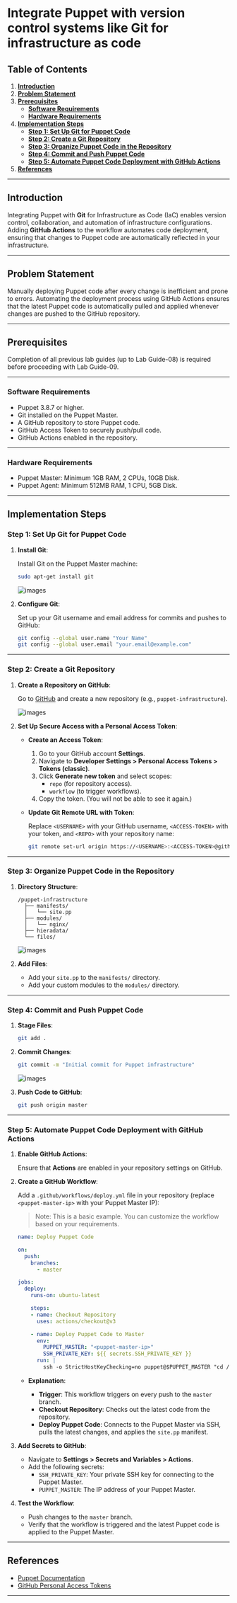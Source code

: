 # **Integrate Puppet with version control systems like Git for infrastructure as code**


## **Table of Contents**

1. [**Introduction**](#introduction)  
2. [**Problem Statement**](#problem-statement)  
3. [**Prerequisites**](#prerequisites)  
   - [**Software Requirements**](#software-requirements)  
   - [**Hardware Requirements**](#hardware-requirements)     
4. [**Implementation Steps**](#implementation-steps)  
   - [**Step 1: Set Up Git for Puppet Code**](#step-1-set-up-git-for-puppet-code)  
   - [**Step 2: Create a Git Repository**](#step-2-create-a-git-repository)  
   - [**Step 3: Organize Puppet Code in the Repository**](#step-3-organize-puppet-code-in-the-repository)  
   - [**Step 4: Commit and Push Puppet Code**](#step-4-commit-and-push-puppet-code)  
   - [**Step 5: Automate Puppet Code Deployment with GitHub Actions**](#step-5-automate-puppet-code-deployment-with-github-actions)  
5. [**References**](#references)  

---

## **Introduction**

Integrating Puppet with **Git** for Infrastructure as Code (IaC) enables version control, collaboration, and automation of infrastructure configurations. Adding **GitHub Actions** to the workflow automates code deployment, ensuring that changes to Puppet code are automatically reflected in your infrastructure.

---

## **Problem Statement**

Manually deploying Puppet code after every change is inefficient and prone to errors. Automating the deployment process using GitHub Actions ensures that the latest Puppet code is automatically pulled and applied whenever changes are pushed to the GitHub repository.

---

## **Prerequisites**
Completion of all previous lab guides (up to Lab Guide-08) is required before proceeding with Lab Guide-09.

---

### **Software Requirements**

- Puppet 3.8.7 or higher.
- Git installed on the Puppet Master.
- A GitHub repository to store Puppet code.
- GitHub Access Token to securely push/pull code.
- GitHub Actions enabled in the repository.

---

### **Hardware Requirements**

- Puppet Master: Minimum 1GB RAM, 2 CPUs, 10GB Disk.
- Puppet Agent: Minimum 512MB RAM, 1 CPU, 5GB Disk.

---

## **Implementation Steps**

### **Step 1: Set Up Git for Puppet Code**

1. **Install Git**:

   Install Git on the Puppet Master machine:

   ```bash
   sudo apt-get install git
   ```

   ![images](images/Puppet-121.png)

2. **Configure Git**:

   Set up your Git username and email address for commits and pushes to GitHub:

   ```bash
   git config --global user.name "Your Name"
   git config --global user.email "your.email@example.com"
   ```

---

### **Step 2: Create a Git Repository**

1. **Create a Repository on GitHub**:

   Go to [GitHub](https://github.com/) and create a new repository (e.g., `puppet-infrastructure`).

   ![images](images/Puppet-122.png)

2. **Set Up Secure Access with a Personal Access Token**:

   - **Create an Access Token**:

     1. Go to your GitHub account **Settings**.
     2. Navigate to **Developer Settings > Personal Access Tokens > Tokens (classic)**.
     3. Click **Generate new token** and select scopes:
        - `repo` (for repository access).
        - `workflow` (to trigger workflows).
     4. Copy the token. (You will not be able to see it again.)

   - **Update Git Remote URL with Token**:

     Replace `<USERNAME>` with your GitHub username, `<ACCESS-TOKEN>` with your token, and `<REPO>` with your repository name:

     ```bash
     git remote set-url origin https://<USERNAME>:<ACCESS-TOKEN>@github.com/<USERNAME>/<REPO>.git
     ```

---

### **Step 3: Organize Puppet Code in the Repository**

1. **Directory Structure**:

   ```plaintext
   /puppet-infrastructure
     ├── manifests/
     │   └── site.pp
     ├── modules/
     │   └── nginx/
     ├── hieradata/
     └── files/
   ```

   ![images](images/Puppet-125.png)

2. **Add Files**:

   - Add your `site.pp` to the `manifests/` directory.
   - Add your custom modules to the `modules/` directory.

---

### **Step 4: Commit and Push Puppet Code**

1. **Stage Files**:

   ```bash
   git add .
   ```

2. **Commit Changes**:

   ```bash
   git commit -m "Initial commit for Puppet infrastructure"
   ```

   ![images](images/Puppet-126.png)

3. **Push Code to GitHub**:

   ```bash
   git push origin master
   ```

---

### **Step 5: Automate Puppet Code Deployment with GitHub Actions**

1. **Enable GitHub Actions**:

   Ensure that **Actions** are enabled in your repository settings on GitHub.

2. **Create a GitHub Workflow**:

   Add a `.github/workflows/deploy.yml` file in your repository (replace `<puppet-master-ip>` with your Puppet Master IP):

   > Note: This is a basic example. You can customize the workflow based on your requirements.

   ```yaml
   name: Deploy Puppet Code

   on:
     push:
       branches:
         - master

   jobs:
     deploy:
       runs-on: ubuntu-latest

       steps:
       - name: Checkout Repository
         uses: actions/checkout@v3

       - name: Deploy Puppet Code to Master
         env:
           PUPPET_MASTER: "<puppet-master-ip>"
           SSH_PRIVATE_KEY: ${{ secrets.SSH_PRIVATE_KEY }}
         run: |
           ssh -o StrictHostKeyChecking=no puppet@$PUPPET_MASTER "cd /etc/puppet/infrastructure && git pull origin master && puppet apply /etc/puppet/infrastructure/manifests/site.pp"
   ```

   - **Explanation**:

     - **Trigger**: This workflow triggers on every push to the `master` branch.
     - **Checkout Repository**: Checks out the latest code from the repository.
     - **Deploy Puppet Code**: Connects to the Puppet Master via SSH, pulls the latest changes, and applies the `site.pp` manifest.

3. **Add Secrets to GitHub**:

   - Navigate to **Settings > Secrets and Variables > Actions**.
   - Add the following secrets:
     - `SSH_PRIVATE_KEY`: Your private SSH key for connecting to the Puppet Master.
     - `PUPPET_MASTER`: The IP address of your Puppet Master.

4. **Test the Workflow**:

   - Push changes to the `master` branch.
   - Verify that the workflow is triggered and the latest Puppet code is applied to the Puppet Master.

---

## **References**

- [Puppet Documentation](https://puppet.com/docs/)
- [GitHub Personal Access Tokens](https://docs.github.com/en/authentication/keeping-your-account-and-data-secure/creating-a-personal-access-token)

---